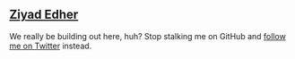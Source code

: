 ## [Ziyad Edher](https://ziyadedher.com)
We really be building out here, huh? Stop stalking me on GitHub and [follow me on Twitter](https://twitter.com/ziyadedher) instead.